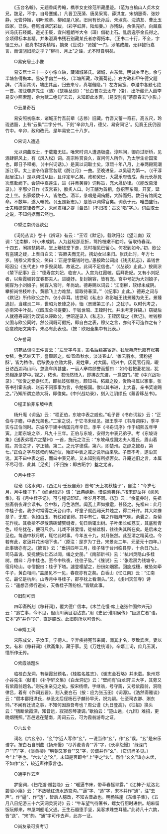 <!-- { "loadSidebar": true } -->
　　《玉台名翰》，元题香闺秀翰，檇李女史徐范所藏墨迹。（范为白榆山人贞木女兄，跛足，不字，自号蹇媛。）凡晋卫茂漪、唐吴采鸾、薛洪度，宋胡惠斋、张妙静，元管仲姬，明叶琼章、柳如是八家。旧尚有长孙后、朱淑真、沈清友、曹比玉四家，已佚。卷尾当湖沉彩跋，（彩字虹屏，陆烜妾。）亦残缺，余俱完好。向藏嘉兴冯氏石经阁。道光壬辰，宜兴程朗岑大令（璋）借勒上石。乱后逸亭金氏得之。余顷得标本甚精。并朱淑真书残石别藏某氏者亦得拓本。（正书二十行，不全，字径三分。）淑真书银钩精楷，摘录《世说》“贤媛”一门，涉笔成趣，无非懿行嘉言，而谓驵妇能之乎？“柳梢、月上”之诬，尤不辩自明矣。 

　　○易安居士小像 

　　易安居士三十一岁小像立轴，藏诸城某氏。诸城，古东武，明诚乡里也。余与半塘各得橅本。易安手幽兰一枝，（半塘所藏，改画菊花。）右方政和甲午德父题辞。（“清丽其词，端庄其品，归去来兮，真堪偕隐。”）左方吴宽、李澄中各题七绝一首。按沈匏庐先生（涛）《瑟榭丛谈》：“长白普次云太守（俊），出所藏元人画李易安小照索题，余为赋二绝句”云云，未知即此本否。（易安别有“荼蘼春去”小影。） 

　　○云巢奇石 

　　易安照初临本，诸城王竹吾前辈（志修）旧藏。竹吾又蓄一奇石，高五尺，玲珑透豁，上有“云巢”二字分书。下刻“辛卯九月，德父、易安同记”。见寘王氏仍园竹中。辛卯，政和改元，是年易安二十八岁。 

　　○宋词人遭遇 

　　元以词曲取士，于载籍无征。唯宋时词人遭遇极盛。淳熙间，御舟过断桥，见酒肆屏风上，有《风入松》词。高宗称赏良久，宣问何人所作，乃太学生俞国宝也，即日予释褐。（《中兴词话》。）是真以词取士矣。淳熙十年八月，上奉两殿观潮浙江亭。太上谕令侍宴官各赋《酹江月》一曲。至晚进呈，以吴琚为第一。（《干淳起居注》。）是以词试从臣，且评定甲乙矣。政和癸巳，大晟乐府告成，蔡元长荐晁次膺赴阙下。会禁中嘉莲生，进《并蒂芙蓉》词称旨，充大晟协律。（《能改斋漫录》。）李邴少日作《汉宫春》，脍炙人口。时王黼为首相，忽招至东阁，开宴，延之上坐。出家姬数十人，皆绝色。酒半，羣唱是词侑觞，大醉而归。数日有馆阁之命。不数年，遂入翰苑。（《玉照新志》。）是皆以词得官矣。词衰于元，唯曲盛行。士夫精研宫律者有之，未闻君相之提［龠昌］（不归按：古文“唱”字。）。词曲取士之说，不知何据而云然也。 

　　○望江南词诬欧公 

　　《词苑丛谈》卷十《辨证》有云：“王铚《默记》，载欧阳公《望江南》双调：‘江南柳，叶小未成阴。人为丝轻那忍折，莺怜枝嫩不胜吟。留取待春深。　　十四五，闲抱琵琶寻。堂上簸钱堂下走，恁时相见已留心。何况到如今。’初，欧公有盗甥之疑，上表自白云：‘丧厥夫而无托，携幼女以来归。张氏此时，年方七岁。钱穆父素恨公，笑曰：‘正是学簸钱时也。’愚按欧公词出《钱氏私志》，盖钱世昭因公《五代史》中多毁吴越，故诋之。此词不足信也。”（《丛谈》止此。）按周淙《辇下纪事》云：“德寿宫刘妃，临安人。入宫为红霞帔。后拜贵妃。又有小刘妃者，以紫霞帔转宜春郡夫人。进婕妤。复封婉容，皆有宠。宫中号妃为大刘娘子，婉容为小刘娘子。婉容入宫时，年尚幼。德寿赐以词云：‘江南柳，软绿未成阴。攀折尚怜枝叶小，黄鹂飞上力难禁。留取待春深。’”（《纪事》止此。）德寿之词与《默记》所传欧公之作，仅小异耳。钱世昭《私志》称彭城王钱景臻为先王。景臻追封，当建炎二年，世昭为景臻之孙，愐（景臻第三子。）之犹子。以时代考之，亦南宋中叶矣。（《四库全书提要》、于钱世昭、王铚时代，并未考定详碻。）窃疑后人就德寿词衍为双调以诬欧公，世昭遂录入《私志》，王铚因载之《默记》。唯钱穆父固与欧公同时。然公词既可假托，即自白之表，穆父之言，亦何不可造作之有？窃意欧阳文集中，未必有此表也。（按：欧阳全集中有此表。） 

　　○左誉词 

　　词苑丛谈引王仲言云：“左誉字与言，策名后藉甚宦途。钱唐幕府乐籍有张芸女秾，色艺妙天下，誉颇顾之。如‘盈盈秋水，淡淡春山’、‘帷云翦水，滴粉搓酥’，皆为秾作。后秾委身立勋大将，易姓章，对大国。绍兴中，因觅官行阙，暇日访西湖两山间，忽逢车舆甚盛，一丽人搴帘顾誉而颦曰：‘如今若把菱花照，犹恐相逢是梦中。’视之，秾也。君恍然悟入，即拂衣东渡，一意空门。”按《中兴战功录》：“张俊之爱妾张氏，即杭妓张稼也，颇知书。柘皋之役，俊贻书属以家事，张答书引霍去病、赵云不问家事为言，令勉报国。俊以其书进，上大喜，亲书奖谕赐之。”乃知所谓立勋大将，即俊矣。《中兴战功录》，刻入江阴缪氏《藕香簃丛书》。 

　　○程正伯非东坡中表 

　　杨升庵《词品》云：“程正伯，东坡中表之戚也。”毛子晋《书舟词跋》云：“正伯与子瞻，中表兄弟也。”二家之说，于它书未经见。据王季平《书舟词序》，季平实与正伯同时。东坡卒于建中靖国元年辛巳，季平《书舟词序》作于绍熙五年甲寅。上距东坡之卒，凡九十三年。正伯与东坡，安得为中表兄弟乎。考《东坡诗集》《送表弟程六之楚州》一首，施元之注云：“东坡母成国太夫人程氏，眉山着姓。其侄之才，字正辅，第二。之元字德孺，第六，即楚州。之邵之懿叔，第七。”正伯之字与懿叔约略近似，殆即中表之戚之说所由来欤。子晋不考，遂沿其讹。其不曰中表之戚，而曰中表兄弟，又未知别有所据否矣。升庵述旧之言，本属不尽可信、此其［足炙］（不归按：即古跖字）盭之尤者。 

　　○月中桂子 

　　程珌《洺水词》，《西江月·壬辰自寿》首句“天上初秋桂子”，自注：“今岁七月，月中桂子下。”《织余琐述》谓：“此典绝新，惜语焉弗详。”按宋舒岳祥《阆风集》，有《月中桂子记》，可与程词印证。唯岁月不同。《记》云：“余童丱时，先祖拙斋翁夜课余读书。会中秋，月色浩然。闻瓦上声如撒雹，甚怪之。先祖曰：此月中桂子也，我少时常得之天台山中。呼童子就西厢天井烛之，得二升许。其大如豫章子，无皮，色如白玉，有纹如雀卵。其中有仁，嚼之作脂麻气味。余囊之，杂菊花作枕。其收拾不尽散落砖罅甓缝者，旬日后辄出树。子叶柔长如荔支，其底粉青色，经冬犹在，便可尺余。儿戏不甚爱惜，徙植盆斛，往往失其所在矣。是后未之见也。每遇中秋月明，辄忆此时事。今年五十九，对月怅然。此至清之精英也。今若有此，定汲井花水咽下也。”（原注：是岁为丁丑，宋景炎二年，元至元十四年。）此事唐亦有之。《摭言》云：”垂拱四年三月，桂子降于台州临县界，十余日乃止。司马盖诜、安抚使狄仁杰以闻，编之史册。”《南部新书》云：“杭州灵隐山多桂树。僧曰：月中桂也。至今中秋夜，往往子坠。”《脞说》云：“张君房为钱塘令，宿月轮山。寺僧报曰：桂子下塔。遽登榻望之，纷纷如烟雾。回旋成穗，散坠如牵牛子，黄白相间。”盖屡见不一见，春夜亦有之矣。白香山《忆江南》云：“江南忆，最忆是杭州。山寺月中寻桂子，郡亭枕上看潮头。”又，《虔州天竺寺》诗云：“遥想吾师行道处，天香桂子落纷纷。”皆赋此事。 

　　○旧刻可贵 

　　四印斋所刻《稼轩词》，覆大德广信本。《木兰花慢·席上送张仲固帅兴元》云：“追亡事，今不见，但山川满目泪沾衣。”用《史记·淮阴侯传》“臣追亡者”语。它本“追”并作“兴”，直是臆改。此旧刻所以可贵也。 

　　○辛婿工词 

　　宋陈成父，子汝玉，宁德人。辛弃疾持宪节来闽，闻其才名，罗致宾席，妻以女。有和《稼轩词》《默斋集》，藏于家。见《万姓统谱》。辛婿工词，庶几玉润，惜所作无传。 

　　○紫霞翁题名 

　　临桂白龙洞，有紫霞翁题名，《桂胜名胜志》、《谢志金石略》并未载。象州郑小谷先生（献甫）《补学轩文集》《白龙洞记》云：“壁间有‘白龙洞’三大字，其旁又有紫霞翁题名。”则先生亲见之矣。按宋杨缵，字继翁，号守斋，又号紫霞翁，洞晓律吕，着有《作词五要》，刻入姜白石（按：应为张玉田）《词源》。《浩然斋雅谈》云：“缵本鄱阳洪氏，恭圣太后侄杨石子麟孙早夭，祝为嗣。仕至司农卿、淛东帅。”不闻有迁谪之事，不知何因游吾粤也？周公谨《九日登高》，《征招》换头云：“肠断紫霞深，知音远，寂寂怨琴凄调。”歇拍云：“楚山远，《九辩》难招，更晚烟残照。”吾邑远在楚南，周词云云，可为霞翁游粤之证。 

　　○六幺令 

　　词名《六幺令》，“幺”字近人写作“幺”，一说当作“幺”，作“幺”误。“幺”是宋乐谱字。按白石自制曲《扬州慢》“尽荠麦青青”“荠”字，《长亭怨慢》“绿深门户”“门”字，《淡黄柳》“明朝又寒食”“又”字，旁谱并作“幺”，（它词尚多见。）今“上”字也。“六幺”之“幺”，未知是否即今“上”字之“幺”。然作“幺幺”谊亦未优，不如作“幺”，较近声律家言也。 

　　○通字作去声 

　　梦窗词，《扫花游·赠芸隐》云：“暖逼书床，带草春摇翠露。”《江神子·赋洛北碧沼小庵》云：“不放嗁红流水透宫沟。”“逼”字、“透”字，宋本并作“通”，注“去声”。作“逼”、作“透”，皆后人臆改，不知古音故也。明杨铁崖《东维子集》，《五月八日纪游三十六天洞灵洞诗》云：“牛车望气待箸书，螺女行厨时进供。胡麻留饭阮郎来，林屋刺船毛父通。王生石髓堕手坚，吴客求珠空耳缝。”此诗凡十六韵，皆“送”、“宋”韵。“通”字可作去声，此亦一证。 

　　○尚友录可资考订 


